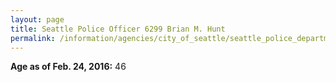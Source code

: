 ```yaml
---
layout: page
title: Seattle Police Officer 6299 Brian M. Hunt
permalink: /information/agencies/city_of_seattle/seattle_police_department/copbook/6299/
---
```


**Age as of Feb. 24, 2016:** 46
